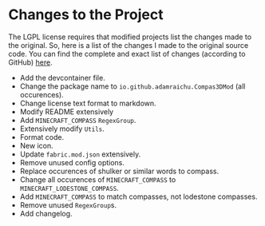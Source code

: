 # Changes to the Project

The LGPL license requires that modified projects list the changes made to the original. So, here is a list of the changes I made to the original source code. You can find the complete and exact list of changes (according to GitHub) [here](https://github.com/BVengo/simple-shulker-preview/compare/59f12c389d47c68735d72aa7adbfe99a35ab2f06...AdamRaichu:Compass3D:main).

- Add the devcontainer file.
- Change the package name to `io.github.adamraichu.Compas3DMod` (all occurences).
- Change license text format to markdown.
- Modify README extensively
- Add `MINECRAFT_COMPASS` `RegexGroup`.
- Extensively modify `Utils`.
- Format code.
- New icon.
- Update `fabric.mod.json` extensively.
- Remove unused config options.
- Replace occurences of shulker or similar words to compass.
- Change all occurences of `MINECRAFT_COMPASS` to `MINECRAFT_LODESTONE_COMPASS`.
- Add `MINECRAFT_COMPASS` to match compasses, not lodestone compasses.
- Remove unused `RegexGroup`s.
- Add changelog.
